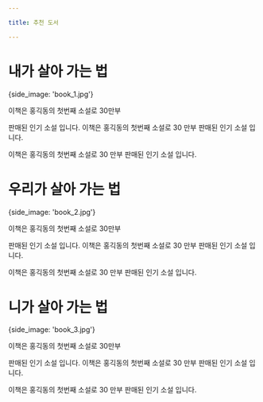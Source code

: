 ```yaml
---

title: 추천 도서

---
```




# 내가 살아 가는 법

{side_image: 'book_1.jpg'}



이책은 홍긱동의 첫번째 소설로 30만부 

판매된 인기 소설 입니다. 이책은 홍긱동의 첫번째 소설로 30 만부 판매된 인기 소설 입니다. 

이책은 홍긱동의 첫번째 소설로 30 만부 판매된 인기 소설 입니다.





# 우리가 살아 가는 법

{side_image: 'book_2.jpg'}



이책은 홍긱동의 첫번째 소설로 30만부 

판매된 인기 소설 입니다. 이책은 홍긱동의 첫번째 소설로 30 만부 판매된 인기 소설 입니다. 

이책은 홍긱동의 첫번째 소설로 30 만부 판매된 인기 소설 입니다.





# 니가 살아 가는 법

{side_image: 'book_3.jpg'}



이책은 홍긱동의 첫번째 소설로 30만부 

판매된 인기 소설 입니다. 이책은 홍긱동의 첫번째 소설로 30 만부 판매된 인기 소설 입니다. 

이책은 홍긱동의 첫번째 소설로 30 만부 판매된 인기 소설 입니다.